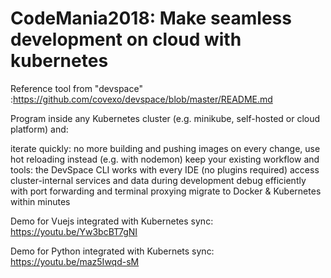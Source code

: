 # CodeMania2018: Make seamless development on cloud with kubernetes

Reference tool from "devspace" :https://github.com/covexo/devspace/blob/master/README.md

Program inside any Kubernetes cluster (e.g. minikube, self-hosted or cloud platform) and:

iterate quickly: no more building and pushing images on every change, use hot reloading instead (e.g. with nodemon)
keep your existing workflow and tools: the DevSpace CLI works with every IDE (no plugins required)
access cluster-internal services and data during development
debug efficiently with port forwarding and terminal proxying
migrate to Docker & Kubernetes within minutes


Demo for Vuejs integrated with Kubernetes sync: https://youtu.be/Yw3bcBT7gNI

Demo for Python integrated with Kubernets sync: https://youtu.be/maz5Iwqd-sM